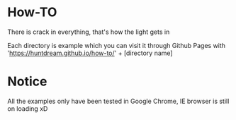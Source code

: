# How-TO
There is crack in everything, that's how the light gets in

Each directory is example which you can visit it through Github Pages with 'https://huntdream.github.io/how-to/' + [directory name]

# Notice
All the examples only have been tested in Google Chrome, IE browser is still on loading xD
